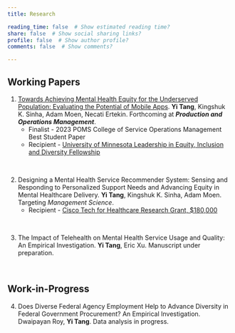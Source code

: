 ```yaml
---
title: Research

reading_time: false  # Show estimated reading time?
share: false  # Show social sharing links?
profile: false  # Show author profile?
comments: false  # Show comments?

---
```

## Working Papers
1. [Towards Achieving Mental Health Equity for the Underserved Population: Evaluating the Potential of Mobile Apps](uploads/YiTang_JobMarketPaper.pdf). **Yi Tang**, Kingshuk K. Sinha, Adam Moen, Necati Ertekin. Forthcoming at ***Production and Operations Management***.
    - Finalist - 2023 POMS College of Service Operations Management Best Student Paper
    - Recipient - [University of Minnesota Leadership in Equity, Inclusion and Diversity Fellowship](https://grad.umn.edu/news-events/news-overview/announcing-2020-2021-leadership-equity-inclusion-and-diversity-leid)

<br/>

2. Designing a Mental Health Service Recommender System: Sensing and Responding to Personalized Support Needs and Advancing Equity in Mental Healthcare Delivery. **Yi Tang**, Kingshuk K. Sinha, Adam Moen. Targeting *Management Science*.
    - Recipient - [Cisco Tech for Healthcare Research Grant, $180,000](https://research.umn.edu/inquiry/post/collaboration-cisco-explores-frontier-data-technologies)

<br/>

3. The Impact of Telehealth on Mental Health Service Usage and Quality: An Empirical Investigation. **Yi Tang**, Eric Xu. Manuscript under preparation.  

<br/>

## Work-in-Progress
4. Does Diverse Federal Agency Employment Help to Advance Diversity in Federal Government Procurement? An Empirical Investigation. Dwaipayan Roy, **Yi Tang**. Data analysis in progress. 